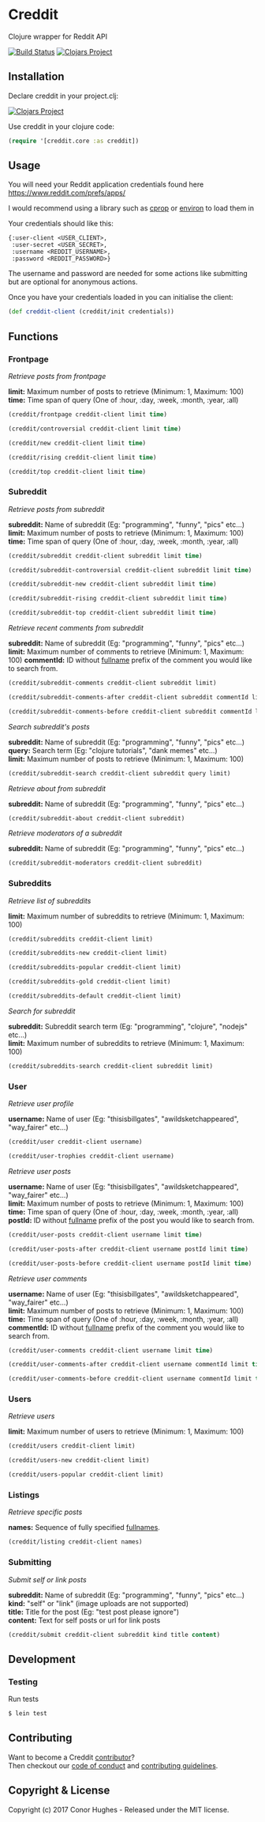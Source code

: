 # Creddit
Clojure wrapper for Reddit API  

[![Build Status](https://travis-ci.org/ThatGuyHughesy/creddit.svg?branch=master)](https://travis-ci.org/ThatGuyHughesy/creddit)
[![Clojars Project](https://img.shields.io/clojars/v/creddit.svg)](https://clojars.org/creddit)

## Installation

Declare creddit in your project.clj:

[![Clojars Project](http://clojars.org/creddit/latest-version.svg)](http://clojars.org/creddit)

Use creddit in your clojure code:

```clojure
(require '[creddit.core :as creddit])
```


## Usage

You will need your Reddit application credentials found here https://www.reddit.com/prefs/apps/

I would recommend using a library such as [cprop](https://github.com/tolitius/cprop) or [environ](https://github.com/weavejester/environ/) to load them in

Your credentials should like this:  

```edn
{:user-client <USER_CLIENT>,
 :user-secret <USER_SECRET>,
 :username <REDDIT_USERNAME>,
 :password <REDDIT_PASSWORD>}
```

The username and password are needed for some actions like submitting but are optional for anonymous actions.

Once you have your credentials loaded in you can initialise the client:

```clojure
(def creddit-client (creddit/init credentials))
```

## Functions

### Frontpage

*Retrieve posts from frontpage*

**limit:** Maximum number of posts to retrieve (Minimum: 1, Maximum: 100)  
**time:** Time span of query (One of :hour, :day, :week, :month, :year, :all)

```clojure
(creddit/frontpage creddit-client limit time)

(creddit/controversial creddit-client limit time)

(creddit/new creddit-client limit time)

(creddit/rising creddit-client limit time)

(creddit/top creddit-client limit time)
```

### Subreddit

*Retrieve posts from subreddit*

**subreddit:** Name of subreddit (Eg: "programming", "funny", "pics" etc...)  
**limit:** Maximum number of posts to retrieve (Minimum: 1, Maximum: 100)  
**time:** Time span of query (One of :hour, :day, :week, :month, :year, :all)

```clojure
(creddit/subreddit creddit-client subreddit limit time)

(creddit/subreddit-controversial creddit-client subreddit limit time)

(creddit/subreddit-new creddit-client subreddit limit time)

(creddit/subreddit-rising creddit-client subreddit limit time)

(creddit/subreddit-top creddit-client subreddit limit time)
```

*Retrieve recent comments from subreddit*

**subreddit:** Name of subreddit (Eg: "programming", "funny", "pics" etc...)  
**limit:** Maximum number of comments to retrieve (Minimum: 1, Maximum: 100)
**commentId:** ID without [fullname](https://www.reddit.com/dev/api/#fullnames) prefix of the comment you would like to search from.

```clojure
(creddit/subreddit-comments creddit-client subreddit limit)

(creddit/subreddit-comments-after creddit-client subreddit commentId limit)

(creddit/subreddit-comments-before creddit-client subreddit commentId limit)
```

*Search subreddit's posts*

**subreddit:** Name of subreddit (Eg: "programming", "funny", "pics" etc...)  
**query:** Search term (Eg: "clojure tutorials", "dank memes" etc...)  
**limit:** Maximum number of posts to retrieve (Minimum: 1, Maximum: 100)   

```clojure
(creddit/subreddit-search creddit-client subreddit query limit)
```

*Retrieve about from subreddit*

**subreddit:** Name of subreddit (Eg: "programming", "funny", "pics" etc...)  

```clojure
(creddit/subreddit-about creddit-client subreddit)
```

*Retrieve moderators of a subreddit*

**subreddit:** Name of subreddit (Eg: "programming", "funny", "pics" etc...)

```clojure
(creddit/subreddit-moderators creddit-client subreddit)
```

### Subreddits

*Retrieve list of subreddits*

**limit:** Maximum number of subreddits to retrieve (Minimum: 1, Maximum: 100)   

```clojure
(creddit/subreddits creddit-client limit)

(creddit/subreddits-new creddit-client limit)

(creddit/subreddits-popular creddit-client limit)

(creddit/subreddits-gold creddit-client limit)

(creddit/subreddits-default creddit-client limit)
```

*Search for subreddit*

**subreddit:** Subreddit search term (Eg: "programming", "clojure", "nodejs" etc...)  
**limit:** Maximum number of subreddits to retrieve (Minimum: 1, Maximum: 100)   

```clojure
(creddit/subreddits-search creddit-client subreddit limit)
```

### User

*Retrieve user profile*

**username:** Name of user (Eg: "thisisbillgates", "awildsketchappeared", "way_fairer" etc...)  

```clojure
(creddit/user creddit-client username)

(creddit/user-trophies creddit-client username)
```

*Retrieve user posts*

**username:** Name of user (Eg: "thisisbillgates", "awildsketchappeared", "way_fairer" etc...)  
**limit:** Maximum number of posts to retrieve (Minimum: 1, Maximum: 100)  
**time:** Time span of query (One of :hour, :day, :week, :month, :year, :all)
**postId:** ID without [fullname](https://www.reddit.com/dev/api/#fullnames) prefix of the post you would like to search from.

```clojure
(creddit/user-posts creddit-client username limit time)

(creddit/user-posts-after creddit-client username postId limit time)

(creddit/user-posts-before creddit-client username postId limit time)
```

*Retrieve user comments*

**username:** Name of user (Eg: "thisisbillgates", "awildsketchappeared", "way_fairer" etc...)  
**limit:** Maximum number of posts to retrieve (Minimum: 1, Maximum: 100)  
**time:** Time span of query (One of :hour, :day, :week, :month, :year, :all)
**commentId:** ID without [fullname](https://www.reddit.com/dev/api/#fullnames) prefix of the comment you would like to search from.

```clojure
(creddit/user-comments creddit-client username limit time)

(creddit/user-comments-after creddit-client username commentId limit time)

(creddit/user-comments-before creddit-client username commentId limit time)
```

### Users

*Retrieve users*

**limit:** Maximum number of users to retrieve (Minimum: 1, Maximum: 100)  

```clojure
(creddit/users creddit-client limit)

(creddit/users-new creddit-client limit)

(creddit/users-popular creddit-client limit)
```

### Listings

*Retrieve specific posts*

**names:** Sequence of fully specified [fullnames](https://www.reddit.com/dev/api#fullnames).

```clojure
(creddit/listing creddit-client names)
```

### Submitting

*Submit self or link posts*

**subreddit:** Name of subreddit (Eg: "programming", "funny", "pics" etc...)  
**kind:** "self" or "link" (image uploads are not supported)  
**title:** Title for the post (Eg: "test post please ignore")  
**content:** Text for self posts or url for link posts

```clojure
(creddit/submit creddit-client subreddit kind title content)
```

## Development

### Testing

Run tests

```sh
$ lein test
```

## Contributing

Want to become a Creddit [contributor](https://github.com/ThatGuyHughesy/creddit/blob/master/CONTRIBUTORS.md)?  
Then checkout our [code of conduct](https://github.com/ThatGuyHughesy/creddit/blob/master/CODE_OF_CONDUCT.md) and [contributing guidelines](https://github.com/ThatGuyHughesy/creddit/blob/master/CONTRIBUTING.md).

## Copyright & License

Copyright (c) 2017 Conor Hughes - Released under the MIT license.
